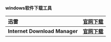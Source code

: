 **windows软件下载工具**

| **迅雷**                      |            [官网下载](https://www.xunlei.com/index.html) |
| :---------------------------- | -------------------------------------------------------: |
| **Internet Download Manager** | **[官网下载](https://www.internetdownloadmanager.com/)** |



